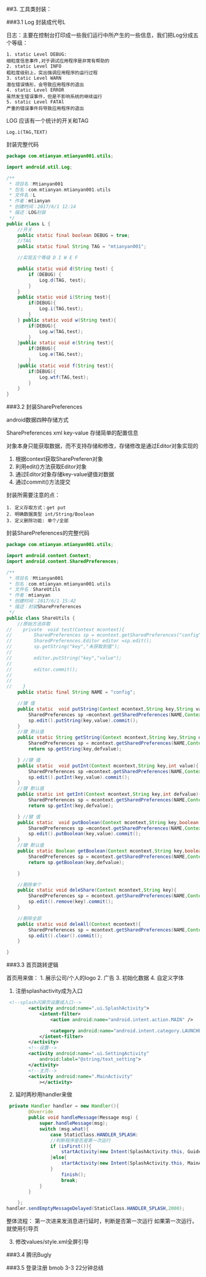 ##3. 工具类封装：

###3.1 Log 封装成代号L

日志：主要在控制台打印成一些我们运行中所产生的一些信息，我们把Log分成五个等级：
	
	1. static Level DEBUG:
	细粒度信息事件,对于调试应用程序是非常有帮助的
	2. static Level INFO
	粗粒度级别上，突出强调应用程序的运行过程
	3. static Level WARN
	潜在错误情形，会导致应用程序的退出
	4. static Level ERROR
	虽然发生错误事件，但是不影响系统的继续运行
	5. static Level FATAl
	严重的错误事件将导致应用程序的退出

LOG 应该有一个统计的开关和TAG
```
Log.i(TAG,TEXT)
```
封装完整代码
```java
package com.mtianyan.mtianyan001.utils;

import android.util.Log;

/**
 * 项目名：Mtianyan001
 * 包名：com.mtianyan.mtianyan001.utils
 * 文件名：L
 * 作者：mtianyan
 * 创建时间：2017/6/1 12:14
 * 描述：LOG封装
 */
public class L {
    //开关
    public static final boolean DEBUG = true;
    //TAG
    public static final String TAG = "mtianyan001";

    //实现五个等级 D I W E F

    public static void d(String test) {
        if (DEBUG) {
            Log.d(TAG, test);
        }
    }
    public static void i(String test){
        if(DEBUG){
            Log.i(TAG,test);
        }
    } public static void w(String test){
        if(DEBUG){
            Log.w(TAG,test);
        }
    }public static void e(String test){
        if(DEBUG){
            Log.e(TAG,test);
        }
    }public static void f(String test){
        if(DEBUG){
            Log.wtf(TAG,test);
        }
    }
}

```
###3.2 封装SharePreferences

android数据四种存储方式

SharePreferences xml key-value
存储简单的配置信息

对象本身只能获取数据，而不支持存储和修改，存储修改是通过Editor对象实现的

1. 根据context获取SharePreferen对象
2. 利用edit()方法获取Editor对象
3. 通过Editor对象存储key-value键值对数据
4. 通过commit()方法提交

封装所需要注意的点：
    
    1. 定义存取方式：get put
    2. 明确数据类型 int/String/Boolean
    3. 定义删除功能: 单个/全部

封装SharePreferences的完整代码
```java
package com.mtianyan.mtianyan001.utils;

import android.content.Context;
import android.content.SharedPreferences;

/**
 * 项目名：Mtianyan001
 * 包名：com.mtianyan.mtianyan001.utils
 * 文件名：ShareUtils
 * 作者：mtianyan
 * 创建时间：2017/6/1 15:42
 * 描述：封装SharePreferences
 */
public class ShareUtils {
    //原始方法存取
//    private  void test(Context mcontext){
//        SharedPreferences sp = mcontext.getSharedPreferences("config",Context.MODE_PRIVATE);
//        SharedPreferences.Editor editor =sp.edit();
//        sp.getString("key","未获取到值");
//
//        editor.putString("key","value");
//
//        editor.commit();
//
//
//    }
    public static final String NAME = "config";

    //键 值
    public static  void putString(Context mcontext,String key,String value){
        SharedPreferences sp =mcontext.getSharedPreferences(NAME,Context.MODE_PRIVATE);
        sp.edit().putString(key,value).commit();
    }
    //键 默认值
    public static String getString(Context mcontext,String key,String defvalue){
        SharedPreferences sp = mcontext.getSharedPreferences(NAME,Context.MODE_PRIVATE);
        return sp.getString(key,defvalue);

    } //键 值
    public static  void putInt(Context mcontext,String key,int value){
        SharedPreferences sp =mcontext.getSharedPreferences(NAME,Context.MODE_PRIVATE);
        sp.edit().putInt(key,value).commit();
    }
    //键 默认值
    public static int getInt(Context mcontext,String key,int defvalue){
        SharedPreferences sp = mcontext.getSharedPreferences(NAME,Context.MODE_PRIVATE);
        return sp.getInt(key,defvalue);

    } //键 值
    public static  void putBoolean(Context mcontext,String key,boolean value){
        SharedPreferences sp =mcontext.getSharedPreferences(NAME,Context.MODE_PRIVATE);
        sp.edit().putBoolean(key,value).commit();
    }
    //键 默认值
    public static Boolean getBoolean(Context mcontext,String key,boolean defvalue){
        SharedPreferences sp = mcontext.getSharedPreferences(NAME,Context.MODE_PRIVATE);
        return sp.getBoolean(key,defvalue);

    }

    //删除单个
    public static void deleShare(Context mcontext,String key){
        SharedPreferences sp = mcontext.getSharedPreferences(NAME,Context.MODE_PRIVATE);
        sp.edit().remove(key).commit();
    }

    //删除全部
    public static void deleAll(Context mcontext){
        SharedPreferences sp = mcontext.getSharedPreferences(NAME,Context.MODE_PRIVATE);
        sp.edit().clear().commit();
    }

}

```

###3.3 首页跳转逻辑

首页用来做：
    1. 展示公司/个人的logo
    2. 广告
    3. 初始化数据
    4. 自定义字体

1. 注册splashactivity成为入口

```xml
 <!--splash闪屏页设置成入口-->
        <activity android:name=".ui.SplashActivity">
            <intent-filter>
                <action android:name="android.intent.action.MAIN" />

                <category android:name="android.intent.category.LAUNCHER" />
            </intent-filter>
        </activity>
        <!--设置-->
        <activity android:name=".ui.SettingActivity"
            android:label="@string/text_setting">
        </activity>
        <!--主页-->
        <activity android:name=".MainActivity"
            ></activity>
```

2. 延时两秒用handler来做


```java
 private Handler handler = new Handler(){
        @Override
        public void handleMessage(Message msg) {
            super.handleMessage(msg);
            switch (msg.what){
                case StaticClass.HANDLER_SPLASH:
                //判断程序是否是第一次运行
                if (isFirst()){
                    startActivity(new Intent(SplashActivity.this, GuideActivity.class));
                }else{
                    startActivity(new Intent(SplashActivity.this, MainActivity.class));
                }
                    finish();
                    break;
            }
        }

    };
handler.sendEmptyMessageDelayed(StaticClass.HANDLER_SPLASH,2000);

```
整体流程：
第一次进来发消息进行延时，判断是否第一次运行
如果第一次运行，就使用引导页

3. 修改values/style.xml全屏引导





###3.4 腾讯Bugly



###3.5 登录注册
bmob
3-3 22分钟总结